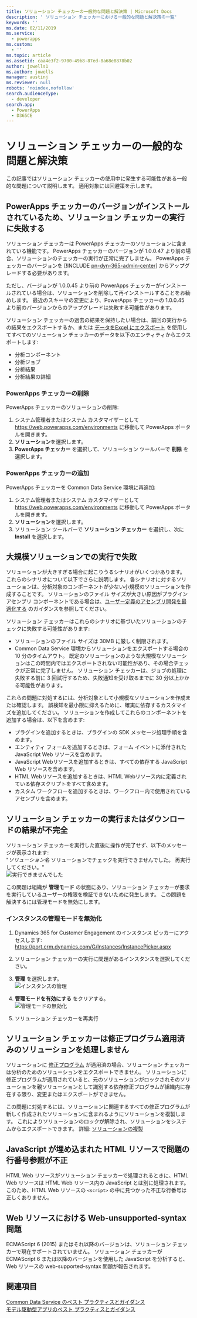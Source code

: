 ```yaml
---
title: ソリューション チェッカーの一般的な問題と解決策 | Microsoft Docs
description: ' ソリューション チェッカーにおける一般的な問題と解決策の一覧'
keywords: ''
ms.date: 02/11/2019
ms.service:
  - powerapps
ms.custom:
  - ''
ms.topic: article
ms.assetid: caa4e3f2-9700-49b8-87ed-8a68e8878b02
author: jowells1
ms.author: jowells
manager: austinj
ms.reviewer: null
robots: 'noindex,nofollow'
search.audienceType:
  - developer
search.app:
  - PowerApps
  - D365CE
---
```

# <a name="common-issues-and-resolutions-for-solution-checker"></a>ソリューション チェッカーの一般的な問題と解決策

この記事ではソリューション チェッカーの使用中に発生する可能性がある一般的な問題について説明します。 適用対象には回避策を示します。

## <a name="solution-checker-runs-fail-due-to-powerapps-checker-version-installed"></a>PowerApps チェッカーのバージョンがインストールされているため、ソリューション チェッカーの実行に失敗する
ソリューション チェッカーは PowerApps チェッカーのソリューションに含まれている機能です。  PowerApps チェッカーのバージョンが 1.0.0.47 より前の場合、ソリューションのチェッカーの実行が正常に完了しません。 PowerApps チェッカーのバージョンを [!INCLUDE [pn-dyn-365-admin-center](../../includes/pn-dyn-365-admin-center.md)] からアップグレードする必要があります。 

ただし、バージョンが 1.0.0.45 より前の PowerApps チェッカーがインストールされている場合は、ソリューションを削除して再インストールすることをお勧めします。 最近のスキーマの変更により、PowerApps チェッカーの 1.0.0.45 より前のバージョンからのアップグレードは失敗する可能性があります。

ソリューション チェッカーの過去の結果を保持したい場合は、前回の実行からの結果をエクスポートするか、または [データをExcel にエクスポート](../../user/export-data-excel.md) を使用してすべてのソリューション チェッカーのデータを以下のエンティティからエクスポートします:

- 分析コンポーネント
- 分析ジョブ
- 分析結果
- 分析結果の詳細

### <a name="delete-powerapps-checker"></a>PowerApps チェッカーの削除

PowerApps チェッカーのソリューションの削除:

1. システム管理者またはシステム カスタマイザーとして https://web.powerapps.com/environments に移動して PowerApps ポータルを開きます。
2. **ソリューション**を選択します。
3. **PowerApps チェッカー** を選択して、ソリューション ツールバーで **削除** を選択します。

### <a name="add-powerapps-checker"></a>PowerApps チェッカーの追加

PowerApps チェッカーを Common Data Service 環境に再追加:

1. システム管理者またはシステム カスタマイザーとして https://web.powerapps.com/environments に移動して PowerApps ポータルを開きます。
2. **ソリューション**を選択します。
3. ソリューション ツールバーで **ソリューション チェッカー** を選択し、次に **Install** を選択します。

## <a name="runs-on-large-solutions-fail"></a>大規模ソリューションでの実行で失敗

ソリューションが大きすぎる場合に起こりうるシナリオがいくつかあります。 これらのシナリオについて以下でさらに説明します。 各シナリオに対するソリューションは、分析対象のコンポーネントが少ない小規模のソリューションを作成することです。 ソリューションのファイル サイズが大きい原因がプラグイン アセンブリ コンポーネントである場合は、[ユーザー定義のアセンブリ開発を最適化する](../../developer/common-data-service/best-practices/business-logic/optimize-assembly-development.md) のガイダンスを参照してください。

ソリューション チェッカーはこれらのシナリオに基づいたソリューションのチェックに失敗する可能性があります:
- ソリューションのファイル サイズは 30MB に厳しく制限されます。  
- Common Data Service 環境からソリューションをエクスポートする場合の 10 分のタイムアウト。 既定のソリューションのような大規模なソリューションはこの時間内ではエクスポートされない可能性があり、その場合チェックが正常に完了しません。 ソリューション チェッカーは、ジョブの処理に失敗する前に 3 回試行するため、失敗通知を受け取るまでに 30 分以上かかる可能性があります。

これらの問題に対処するには、分析対象として小規模なソリューションを作成または確認します。 誤検知を最小限に抑えるために、確実に依存するカスタマイズを追加してください。 ソリューションを作成してこれらのコンポーネントを追加する場合は、以下を含めます:

- プラグインを追加するときは、プラグインの SDK メッセージ処理手順を含めます。
- エンティティ フォームを追加するときは、フォーム イベントに添付された JavaScript Web リソースを含めます。  
- JavaScript Webリソースを追加するときは、すべての依存する JavaScript Web リソースを含めます。
- HTML Webリソースを追加するときは、HTML Webリソース内に定義されている依存スクリプトをすべて含めます。
- カスタム ワークフローを追加するときは、ワークフロー内で使用されているアセンブリを含めます。

## <a name="solution-checker-run-or-download-results-dont-complete"></a>ソリューション チェッカーの実行またはダウンロードの結果が不完全 
ソリューション チェッカーを実行した直後に操作が完了せず、以下のメッセージが表示されます:<br />
"*ソリューション名* ソリューションでチェックを実行できませんでした。 再実行してください。" <br />
![実行できませんでした](media/solution-checker-werent-able-to-run.png)

この問題は組織が **管理モード** の状態にあり、ソリューション チェッカーが要求を実行しているユーザーの権限を検証できないために発生します。 この問題を解決するには管理モードを無効にします。 

### <a name="disable-administration-mode-for-an-instance"></a>インスタンスの管理モードを無効化
1. Dynamics 365 for Customer Engagement のインスタンス ピッカーにアクセスします: https://port.crm.dynamics.com/G/Instances/InstancePicker.aspx
2. ソリューション チェッカーの実行に問題があるインスタンスを選択してください。
3. **管理** を選択します。<br />
![インスタンスの管理](media/solution-checker-instance-admin.png)

4. **管理モードを有効にする** をクリアする。 <br />
![管理モードの無効化](media/solution-checker-instance-disable-admin-mode.png)

5. ソリューション チェッカーを再実行

## <a name="solution-checker-will-not-process-patched-solutions"></a>ソリューション チェッカーは修正プログラム適用済みのソリューションを処理しません

ソリューションに [修正プログラム](https://docs.microsoft.com/powerapps/developer/common-data-service/create-patches-simplify-solution-updates) が適用済の場合、ソリューション チェッカーは分析のためのソリューションをエクスポートできません。 ソリューションに修正プログラムが適用されていると、元のソリューションがロックされそのソリューションを親ソリューションとして識別する依存修正プログラムが組織内に存在する限り、変更またはエクスポートができません。

この問題に対処するには、ソリューションに関連するすべての修正プログラムが新しく作成されたソリューションに含まれるようにソリューションを複製します。 これによりソリューションのロックが解除され、ソリューションをシステムからエクスポートできます。 詳細: [ソリューションの複製](use-segmented-solutions-patches-simplify-updates.md#clone-a-solution)

## <a name="line-number-references-for-issues-in-html-resources-with-embedded-javascript-are-not-correct"></a>JavaScript が埋め込まれた HTML リソースで問題の行番号参照が不正 

HTML Web リソースがソリューション チェッカーで処理されるときに、HTML Web リソースは HTML Web リソース内の JavaScript とは別に処理されます。 このため、HTML Web リソースの `<script>` の中に見つかった不正な行番号は正しくありません。

## <a name="web-unsupported-syntax-issue-for-web-resources"></a>Web リソースにおける Web-unsupported-syntax 問題

ECMAScript 6 (2015) またはそれ以降のバージョンは、ソリューション チェッカーで現在サポートされていません。 ソリューション チェッカーが ECMAScript 6 または以降のバージョンを使用した JavaScript を分析すると、Web リソースの web-supported-syntax 問題が報告されます。  

## <a name="see-also"></a>関連項目
[Common Data Service のベスト プラクティスとガイダンス](../../developer/common-data-service/best-practices/index.md)<br />
[モデル駆動型アプリのベスト プラクティスとガイダンス](../../developer/model-driven-apps/best-practices/index.md)<br />
